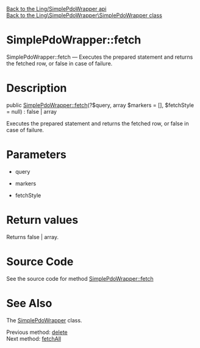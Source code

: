 [Back to the Ling/SimplePdoWrapper api](https://github.com/lingtalfi/SimplePdoWrapper/blob/master/doc/api/Ling/SimplePdoWrapper.md)<br>
[Back to the Ling\SimplePdoWrapper\SimplePdoWrapper class](https://github.com/lingtalfi/SimplePdoWrapper/blob/master/doc/api/Ling/SimplePdoWrapper/SimplePdoWrapper.md)


SimplePdoWrapper::fetch
================



SimplePdoWrapper::fetch — Executes the prepared statement and returns the fetched row, or false in case of failure.




Description
================


public [SimplePdoWrapper::fetch](https://github.com/lingtalfi/SimplePdoWrapper/blob/master/doc/api/Ling/SimplePdoWrapper/SimplePdoWrapper/fetch.md)(?$query, array $markers = [], $fetchStyle = null) : false | array




Executes the prepared statement and returns the fetched row, or false in case of failure.




Parameters
================


- query

    

- markers

    

- fetchStyle

    


Return values
================

Returns false | array.








Source Code
===========
See the source code for method [SimplePdoWrapper::fetch](https://github.com/lingtalfi/SimplePdoWrapper/blob/master/SimplePdoWrapper.php#L274-L291)


See Also
================

The [SimplePdoWrapper](https://github.com/lingtalfi/SimplePdoWrapper/blob/master/doc/api/Ling/SimplePdoWrapper/SimplePdoWrapper.md) class.

Previous method: [delete](https://github.com/lingtalfi/SimplePdoWrapper/blob/master/doc/api/Ling/SimplePdoWrapper/SimplePdoWrapper/delete.md)<br>Next method: [fetchAll](https://github.com/lingtalfi/SimplePdoWrapper/blob/master/doc/api/Ling/SimplePdoWrapper/SimplePdoWrapper/fetchAll.md)<br>

